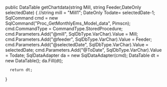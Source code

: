   public DataTable getChartdata(string Mill, string Feeder,DateOnly selectedDate)
  {
      //string mill = "Mill1";
      DateOnly Todate= selectedDate-1;
      SqlCommand cmd = new SqlCommand("Proc_GetMonthlyEms_Model_data", Pimscn);
      cmd.CommandType = CommandType.StoredProcedure;
      cmd.Parameters.Add("@mill", SqlDbType.VarChar).Value = Mill;
      cmd.Parameters.Add("@feeder", SqlDbType.VarChar).Value = Feeder;
      cmd.Parameters.Add("@selectedDate", SqlDbType.VarChar).Value = selectedDate;
      cmd.Parameters.Add("@ToDate", SqlDbType.VarChar).Value = Todate;
      SqlDataAdapter da = new SqlDataAdapter(cmd);
      DataTable dt = new DataTable();
      da.Fill(dt);

      return dt;
  }
